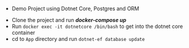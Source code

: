 * Demo Project using Dotnet Core, Postgres and ORM

- Clone the project and run ***docker-compose up***
- Run `docker exec -it dotnetcore /bin/bash` to get into the dotnet core container
- cd to `App` directory and run `dotnet-ef database update`

